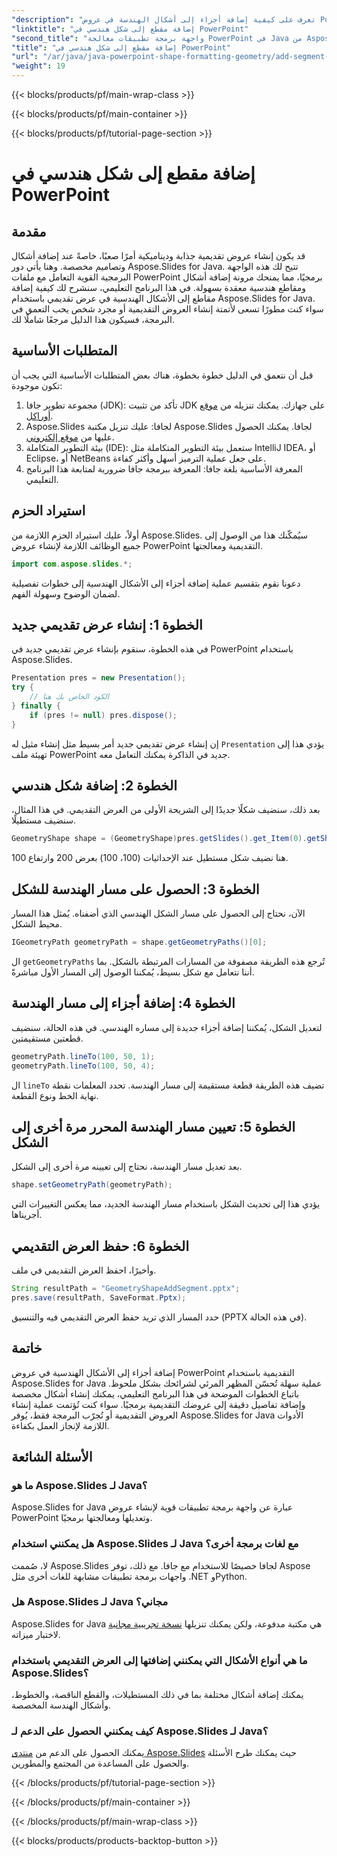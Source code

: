 ```yaml
---
"description": "تعرف على كيفية إضافة أجزاء إلى أشكال الهندسة في عروض PowerPoint التقديمية باستخدام Aspose.Slides لـ Java باستخدام هذا الدليل التفصيلي خطوة بخطوة."
"linktitle": "إضافة مقطع إلى شكل هندسي في PowerPoint"
"second_title": "واجهة برمجة تطبيقات معالجة PowerPoint في Java من Aspose.Slides"
"title": "إضافة مقطع إلى شكل هندسي في PowerPoint"
"url": "/ar/java/java-powerpoint-shape-formatting-geometry/add-segment-geometry-shape-powerpoint/"
"weight": 19
---
```


{{< blocks/products/pf/main-wrap-class >}}

{{< blocks/products/pf/main-container >}}

{{< blocks/products/pf/tutorial-page-section >}}

# إضافة مقطع إلى شكل هندسي في PowerPoint

## مقدمة
قد يكون إنشاء عروض تقديمية جذابة وديناميكية أمرًا صعبًا، خاصةً عند إضافة أشكال وتصاميم مخصصة. وهنا يأتي دور Aspose.Slides for Java. تتيح لك هذه الواجهة البرمجية القوية التعامل مع ملفات PowerPoint برمجيًا، مما يمنحك مرونة إضافة أشكال ومقاطع هندسية معقدة بسهولة. في هذا البرنامج التعليمي، سنشرح لك كيفية إضافة مقاطع إلى الأشكال الهندسية في عرض تقديمي باستخدام Aspose.Slides for Java. سواء كنت مطورًا تسعى لأتمتة إنشاء العروض التقديمية أو مجرد شخص يحب التعمق في البرمجة، فسيكون هذا الدليل مرجعًا شاملًا لك.
## المتطلبات الأساسية
قبل أن نتعمق في الدليل خطوة بخطوة، هناك بعض المتطلبات الأساسية التي يجب أن تكون موجودة:
1. مجموعة تطوير جافا (JDK): تأكد من تثبيت JDK على جهازك. يمكنك تنزيله من [موقع أوراكل](https://www.oracle.com/java/technologies/javase-downloads.html).
2. Aspose.Slides لجافا: عليك تنزيل مكتبة Aspose.Slides لجافا. يمكنك الحصول عليها من [موقع إلكتروني](https://releases.aspose.com/slides/java/).
3. بيئة التطوير المتكاملة (IDE): ستعمل بيئة التطوير المتكاملة مثل IntelliJ IDEA، أو Eclipse، أو NetBeans على جعل عملية الترميز أسهل وأكثر كفاءة.
4. المعرفة الأساسية بلغة جافا: المعرفة ببرمجة جافا ضرورية لمتابعة هذا البرنامج التعليمي.
## استيراد الحزم
أولاً، عليك استيراد الحزم اللازمة من Aspose.Slides. سيُمكّنك هذا من الوصول إلى جميع الوظائف اللازمة لإنشاء عروض PowerPoint التقديمية ومعالجتها.
```java
import com.aspose.slides.*;

```
دعونا نقوم بتقسيم عملية إضافة أجزاء إلى الأشكال الهندسية إلى خطوات تفصيلية لضمان الوضوح وسهولة الفهم.
## الخطوة 1: إنشاء عرض تقديمي جديد
في هذه الخطوة، سنقوم بإنشاء عرض تقديمي جديد في PowerPoint باستخدام Aspose.Slides.
```java
Presentation pres = new Presentation();
try {
    // الكود الخاص بك هنا
} finally {
    if (pres != null) pres.dispose();
}
```
إن إنشاء عرض تقديمي جديد أمر بسيط مثل إنشاء مثيل له `Presentation` يؤدي هذا إلى تهيئة ملف PowerPoint جديد في الذاكرة يمكنك التعامل معه.
## الخطوة 2: إضافة شكل هندسي
بعد ذلك، سنضيف شكلًا جديدًا إلى الشريحة الأولى من العرض التقديمي. في هذا المثال، سنضيف مستطيلًا.
```java
GeometryShape shape = (GeometryShape)pres.getSlides().get_Item(0).getShapes().addAutoShape(ShapeType.Rectangle, 100, 100, 200, 100);
```
هنا نضيف شكل مستطيل عند الإحداثيات (100، 100) بعرض 200 وارتفاع 100.
## الخطوة 3: الحصول على مسار الهندسة للشكل
الآن، نحتاج إلى الحصول على مسار الشكل الهندسي الذي أضفناه. يُمثل هذا المسار محيط الشكل.
```java
IGeometryPath geometryPath = shape.getGeometryPaths()[0];
```
ال `getGeometryPaths` تُرجع هذه الطريقة مصفوفة من المسارات المرتبطة بالشكل. بما أننا نتعامل مع شكل بسيط، يُمكننا الوصول إلى المسار الأول مباشرةً.
## الخطوة 4: إضافة أجزاء إلى مسار الهندسة
لتعديل الشكل، يُمكننا إضافة أجزاء جديدة إلى مساره الهندسي. في هذه الحالة، سنضيف قطعتين مستقيمتين.
```java
geometryPath.lineTo(100, 50, 1);
geometryPath.lineTo(100, 50, 4);
```
ال `lineTo` تضيف هذه الطريقة قطعة مستقيمة إلى مسار الهندسة. تحدد المعلمات نقطة نهاية الخط ونوع القطعة.
## الخطوة 5: تعيين مسار الهندسة المحرر مرة أخرى إلى الشكل
بعد تعديل مسار الهندسة، نحتاج إلى تعيينه مرة أخرى إلى الشكل.
```java
shape.setGeometryPath(geometryPath);
```
يؤدي هذا إلى تحديث الشكل باستخدام مسار الهندسة الجديد، مما يعكس التغييرات التي أجريناها.
## الخطوة 6: حفظ العرض التقديمي
وأخيرًا، احفظ العرض التقديمي في ملف.
```java
String resultPath = "GeometryShapeAddSegment.pptx";
pres.save(resultPath, SaveFormat.Pptx);
```
حدد المسار الذي تريد حفظ العرض التقديمي فيه والتنسيق (PPTX في هذه الحالة).
## خاتمة
إضافة أجزاء إلى الأشكال الهندسية في عروض PowerPoint التقديمية باستخدام Aspose.Slides for Java عملية سهلة تُحسّن المظهر المرئي لشرائحك بشكل ملحوظ. باتباع الخطوات الموضحة في هذا البرنامج التعليمي، يمكنك إنشاء أشكال مخصصة وإضافة تفاصيل دقيقة إلى عروضك التقديمية برمجيًا. سواء كنت تُؤتمت عملية إنشاء العروض التقديمية أو تُجرّب البرمجة فقط، يُوفر Aspose.Slides for Java الأدوات اللازمة لإنجاز العمل بكفاءة.
## الأسئلة الشائعة
### ما هو Aspose.Slides لـ Java؟
Aspose.Slides for Java عبارة عن واجهة برمجة تطبيقات قوية لإنشاء عروض PowerPoint وتعديلها ومعالجتها برمجيًا.
### هل يمكنني استخدام Aspose.Slides لـ Java مع لغات برمجة أخرى؟
لا، صُممت Aspose.Slides لجافا خصيصًا للاستخدام مع جافا. مع ذلك، توفر Aspose واجهات برمجة تطبيقات مشابهة للغات أخرى مثل .NET وPython.
### هل Aspose.Slides لـ Java مجاني؟
Aspose.Slides for Java هي مكتبة مدفوعة، ولكن يمكنك تنزيلها [نسخة تجريبية مجانية](https://releases.aspose.com/) لاختبار ميزاته.
### ما هي أنواع الأشكال التي يمكنني إضافتها إلى العرض التقديمي باستخدام Aspose.Slides؟
يمكنك إضافة أشكال مختلفة بما في ذلك المستطيلات، والقطع الناقصة، والخطوط، وأشكال الهندسة المخصصة.
### كيف يمكنني الحصول على الدعم لـ Aspose.Slides لـ Java؟
يمكنك الحصول على الدعم من [منتدى Aspose.Slides](https://forum.aspose.com/c/slides/11) حيث يمكنك طرح الأسئلة والحصول على المساعدة من المجتمع والمطورين.

{{< /blocks/products/pf/tutorial-page-section >}}

{{< /blocks/products/pf/main-container >}}

{{< /blocks/products/pf/main-wrap-class >}}

{{< blocks/products/products-backtop-button >}}